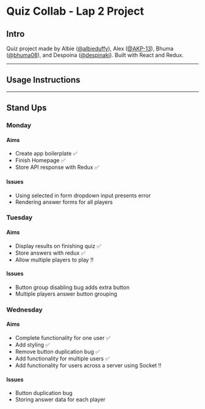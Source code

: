 # Quiz Collab - Lap 2 Project

## Intro
Quiz project made by Albie ([@albieduffy](https://github.com/albieduffy)), Alex ([@AKP-13](https://github.com/AKP-13)), Bhuma ([@bhuma08](https://github.com/bhuma08)), and Despoina ([@despinaki](https://github.com/despinaki)). Built with React and Redux.

***

## Usage Instructions

***

## Stand Ups

### Monday

#### Aims
- Create app boilerplate :white_check_mark:
- Finish Homepage :white_check_mark:
- Store API response with Redux :white_check_mark:

#### Issues
- Using selected in form dropdown input presents error
- Rendering answer forms for all players

### Tuesday

#### Aims
- Display results on finishing quiz :white_check_mark:
- Store answers with redux :white_check_mark:
- Allow multiple players to play :bangbang:

#### Issues
- Button group disabling bug adds extra button
- Multiple players answer button grouping

### Wednesday

#### Aims
- Complete functionality for one user :white_check_mark:
- Add styling :white_check_mark:
- Remove button duplication bug :white_check_mark:
- Add functionality for multiple users :white_check_mark:
- Add functionality for users across a server using Socket :bangbang:

#### Issues
- Button duplication bug
- Storing answer data for each player

